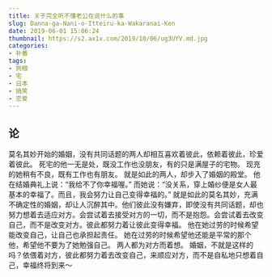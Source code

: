 ```yaml
---
title: 关于完全听不懂老公在说什么的事
slug: Danna-ga-Nani-o-Itteiru-ka-Wakaranai-Ken
date: 2019-06-01 15:06:24
thumbnail: https://s2.ax1x.com/2019/10/06/ug3UYV.md.jpg
categories:
- 补番
tags:
- 狗粮
- 宅
- 日本
- 搞笑
- 恋爱
---
```


## 论

莫名其妙开始的婚姻，没有共同话题的两人却相互喜欢着彼此，依赖着彼此，珍爱着彼此。
死宅的他一无是处，既没工作也没朋友，有的只是满屋子的宅物。
现充的她稍有不良，既有工作也有朋友。
就是如此的两人，却步入了婚姻的殿堂。
他在结婚典礼上说：“我给不了你幸福喔。”
而她说：“没关系，穿上婚纱便是女人最基本的幸福了。而且，我会努力让自己变得幸福的。”
就是如此的莫名其妙，充满不确定性的婚姻，却让人沉醉其中。他们彼此没有嫌弃，即使没有共同话题，却也努力想着去适应对方。会尝试着去接受对方的一切，而不是抱怨。会尝试着去改变自己，而不是改变对方。彼此都努力着让彼此变得幸福。
他在她过劳的时候希望能改变自己，让自己也承担起责任。
她在过劳的时候希望他还能是平常的那个他，希望他不要为了她勉强自己。
两人都为对方而着想。
婚姻，不就是这样的吗？依偎着对方，彼此都努力着去改变自己，来顺应对方，而不是自私地只想着自己，幸福终将到来～
